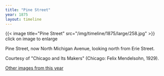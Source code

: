 ```yaml
---
title: "Pine Street"
year: 1875
layout: timeline
---
```


{{< image title="Pine Street" src="/img/timeline/1875/large/258.jpg" >}}
click on image to enlarge 

Pine Street, now North Michigan Avenue, looking north from Erie Street. 

Courtesy of "Chicago and Its Makers" (Chicago: Felix Mendelsohn, 1929).

[Other images from this year](/historical/timeline/1875)
